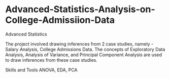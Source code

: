 # Advanced-Statistics-Analysis-on-College-Admissiion-Data
Advanced Statistics

The project involved drawing inferences from 2 case studies, namely - Salary Analysis, College Admissions Data. The concepts of Exploratory Data Analysis, Analysis of Variance, and Principal Component Analysis are used to draw inferences from these case studies.

Skills and Tools
ANOVA, EDA, PCA
